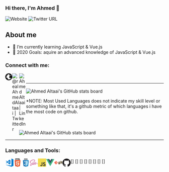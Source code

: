 ### Hi there, I'm Ahmed 👋

![Website](https://img.shields.io/website?down_color=lightgrey&down_message=Offline&label=ahmedaltaai.com&style=for-the-badge&up_color=green&up_message=Online&url=https%3A%2F%2Fahmedaltaai.com)
![Twitter URL](https://img.shields.io/twitter/url?color=blue&label=follow%20me%20%40realahmedaltaai&logo=Twitter&style=for-the-badge&url=https%3A%2F%2Ftwitter.com%2FrealAhmedAltaai)

## About me

- 🌱 I’m currently learning JavaScript & Vue.js
- 🥅 2020 Goals: aquire an advanced knowledge of JavaScript & Vue.js

### Connect with me:

[<img align="left" alt="ahmedaltaai.com" width="22px" src="https://raw.githubusercontent.com/iconic/open-iconic/master/svg/globe.svg" />][website]
[<img align="left" alt="@realAhmedAltaai | Twitter" width="22px" src="https://cdn.jsdelivr.net/npm/simple-icons@v3/icons/twitter.svg" />][twitter]
[<img align="left" alt="Ahmed Altaai | LinkedIn" width="22px" src="https://cdn.jsdelivr.net/npm/simple-icons@v3/icons/linkedin.svg" />][linkedin]
<br />

---

<img align="center" alt="Ahmed Altaai's GitHub stats board" src="https://github-readme-stats.ahmedaltaai.vercel.app/api?username=ahmedaltaai&count_private=true&show_icons=true&theme=dark" />

<br />

*NOTE: Most Used Languages does not indicate my skill level or something like that, it's a github metric of which languages i have the most code on github.

<br />
<br />
<img align="center" alt="Ahmed Altaai's GitHub stats board" src="https://github-readme-stats.ahmedaltaai.vercel.app/api/top-langs?username=ahmedaltaai&count_private=true&show_icons=true&theme=dark&layout=compact" />

---

### Languages and Tools:

[<img align="left" alt="Visual Studio Code" width="26px" src="https://raw.githubusercontent.com/github/explore/80688e429a7d4ef2fca1e82350fe8e3517d3494d/topics/visual-studio-code/visual-studio-code.png" />]
[<img align="left" alt="HTML5" width="26px" src="https://raw.githubusercontent.com/github/explore/80688e429a7d4ef2fca1e82350fe8e3517d3494d/topics/html/html.png" />]
[<img align="left" alt="CSS3" width="26px" src="https://raw.githubusercontent.com/github/explore/80688e429a7d4ef2fca1e82350fe8e3517d3494d/topics/css/css.png" />]
[<img align="left" alt="Sass" width="26px" src="https://raw.githubusercontent.com/github/explore/80688e429a7d4ef2fca1e82350fe8e3517d3494d/topics/sass/sass.png" />]
[<img align="left" alt="JavaScript" width="26px" src="https://raw.githubusercontent.com/github/explore/80688e429a7d4ef2fca1e82350fe8e3517d3494d/topics/javascript/javascript.png" />]
[<img align="left" alt="Vue.js" width="26px" src="https://raw.githubusercontent.com/github/explore/80688e429a7d4ef2fca1e82350fe8e3517d3494d/topics/vue/vue.png" />]
[<img align="left" alt="Git" width="26px" src="https://raw.githubusercontent.com/github/explore/80688e429a7d4ef2fca1e82350fe8e3517d3494d/topics/git/git.png" />]
[<img align="left" alt="GitHub" width="26px" src="https://raw.githubusercontent.com/github/explore/78df643247d429f6cc873026c0622819ad797942/topics/github/github.png" />]


<!--
**ahmedaltaai/ahmedaltaai** is a ✨ _special_ ✨ repository because its `README.md` (this file) appears on your GitHub profile.

Here are some ideas to get you started:

- 🔭 I’m currently working on ...
- 🌱 I’m currently learning ...
- 👯 I’m looking to collaborate on ...
- 🤔 I’m looking for help with ...
- 💬 Ask me about ...
- 📫 How to reach me: ...
- 😄 Pronouns: ...
- ⚡ Fun fact: ...
-->
[website]: https://ahmedaltaai.com
[twitter]: https://twitter.com/realAhmedAltaai
[linkedin]: https://www.linkedin.com/in/ahmed-altaai-109857196/
